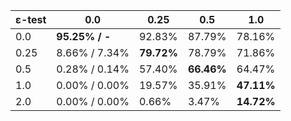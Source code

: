 | ε-test       | 0.0            | 0.25            | 0.5                 | 1.0                 |
|--------------|----------------|-----------------|---------------------|---------------------|
| 0.0          | **95.25% / -** | 92.83%          | 87.79%              | 78.16%     |
| 0.25         |  8.66% / 7.34% | **79.72%**          | 78.79%              | 71.86%     |
| 0.5          |  0.28% / 0.14% | 57.40%          | **66.46%**              | 64.47%     |
| 1.0          |  0.00% / 0.00% | 19.57%          | 35.91%              | **47.11%**     |
| 2.0          |  0.00% / 0.00% |  0.66%          |  3.47%              | **14.72%**     |


